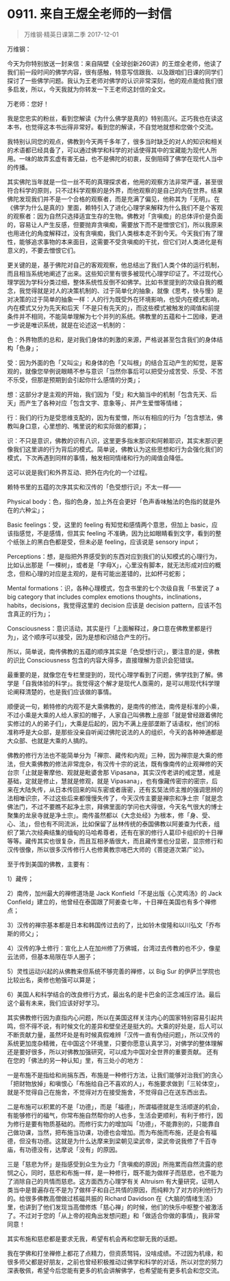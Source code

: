 # 0911. 来自王煜全老师的一封信
> 万维钢·精英日课第二季
2017-12-01

万维钢：

今天为你特别放送一封来信：来自隔壁《全球创新260讲》的王煜全老师，他读了我们前一段时间的佛学内容，很有感触，特意写信跟我、以及跟咱们日课的同学们探讨了一些佛学问题。我认为王老师对佛学的认识非常深刻，他的观点能给我们很多启发，所以，今天我就为你转发一下王老师这封信的全文。

万老师：您好！

我是您忠实的粉丝，看到您解读《为什么佛学是真的》特别高兴。正巧我也在读这本书，也觉得这本书出得非常好。看到您的解读，不自觉地就想和您做个交流。

我特别认同您的观点，佛教到今天两千多年了，很多当时缺乏的对人的知识和相关的术语都已经具备了，可以通过佛学和科学的对话使得其中的宝藏能为现代人所用。一味的故弄玄虚有害无益，也不是佛陀的初衷，反倒阻碍了佛学在现代人当中的传播。

其实佛陀当年就是一位一丝不苟的真理探求者，他用的观察方法非常严谨，甚至很符合科学的原则，只不过科学观察的是外界，而他观察的是自己的内在世界。结果佛陀发现我们并不是一个合格的观察者，而是充满了偏见，他称其为「无明」。在《佛学为什么是真的》里面，赖特引入了进化心理学来解释为什么我们不是个客观的观察者：因为自然只选择适宜生存的生物。佛教对「贪嗔痴」的总体评价是负面的，容易让人产生反感，但要抛弃贪嗔痴，需要放下而不是憎恨它们，所以我原来也用进化的角度解释过，没有贪嗔痴，我们人类根本走不到今天。今天我们有了理性，能够追求事物的本来面目，这需要不受贪嗔痴的干扰，但它们对人类进化是有意义的，不要去憎恨它们。

更关键的是，基于佛陀对自己的客观观察，他总结出了我们人类个体的运行机制，而且相当系统地阐述了出来。这些知识里有很多被现代心理学印证了。不过现代心理学因为学科分类过细，整体系统性反倒不如佛学。比如书里提到的次级自我的概念，我觉得就是对人的决策机制的、过于简单化的抽象，就像《思考，快与慢》是对决策的过于简单的抽象一样：人的行为既受外在环境影响，也受内在模式影响，内在模式又分为先天和后天「不是只有先天的」，而这些模式被触发的阈值和前提条件并不相同，不能简单理解为七个并列的系统。佛教里的五蕴和十二因缘，更进一步说是唯识系统，就是在论述这一机制的：

色：外界物质的总和，是对我们身体的刺激的来源，严格说甚至包含我们的身体结构「色身」；

受：因为外面的色「又叫尘」和身体的色「又叫根」的结合互动产生的知觉，是客观的，就像您举例说眼睛不参与意识「当然你事后可以把受分成苦受、乐受、不苦不乐受，但那是预期到会引起你什么感情的分类」；

想：这部分才是主观的开始，我们因为「受」和大脑当中的机制「包含先天、后天」而产生了各种对应「包含文字、意象等」、并产生爱憎等情绪；

行：我们的行为是受思维支配的，因为有爱憎，所以有相应的行为「包含想法，佛教叫身口意，心里想的、嘴里说的和实际做的都算」；

识：不只是意识，佛教的识有八识，这里更多指末那识和阿赖耶识，其实末那识更像我们这里讲的行为背后的模式。简单说，佛教认为这些思想和行为会强化我们的模式，下次再遇到同样的事情，触发相同情绪和行为的阈值会降低。

这可以说是我们和外界互动、把外在内化的一个过程。

赖特书里的五蕴的次序其实和汉传的「色受想行识」不太一样——

Physical body：色，指的色身，加上外在会更好「色声香味触法的色指的就是外在的六种尘」；

Basic feelings：受，这里的 feeling 有知觉和感情两个意思，但加上 basic，应该指感觉，不是感情，但其实 feeling 不准确，因为比如眼睛看到文字，看到的整个纸张上的黑白色都是受，但未必是 feeling，应该说是 sensory input；

Perceptions：想，是指把外界感受到的东西对应到我们的认知模式的心理行为，比如认出那是「一棵树」，或者是「字母X」，心里没有脚本，就无法形成对应的概念，但和心理的对应是主观的，是有可能出差错的，比如杯弓蛇影；

Mental formations：识，各种心理模式，包含书里的七个次级自我「书里说了 a big category that includes complex emotions thoughts，inclinations，habits，decisions，我觉得这里的 decision 应该是 decision pattern，应该不包含真正的行为」；

Consciousness：意识活动，其实是行「上面解释过，身口意在佛教里都是行为」，这个顺序可以接受，因为是想和识结合产生的行。

所以，简单说，南传佛教的五蕴的顺序其实是「色受想行识」，要注意的是，佛教的识比 Consciousness 包含的内容大得多，直接理解为意识会犯错误。

最重要的是，就像您在专栏里提到的，现代心理学看到了问题，佛学找到了解。佛学是「自我体验的科学」。我觉得这个解才是现代人亟需的，是可以用现代科学理论阐释清楚的，也是我们应该做的事情。

顺便说一句，赖特修的内观不是大乘佛教的，是南传的修法，南传是标准的小乘，不过小乘是大乘的人给人家扣的帽子，人家自己叫佛教上座部「就是曾经跟着佛陀实修过的人的弟子们」，大乘是后起的，因为不满上座部垄断了话语权，他们的标准称呼是大众部，是那些没亲自听闻过佛陀说法的人的组织，今天的各种神通都是大众部、也就是大乘的人搞的。

佛教的修行方法也不能简单分为「禅宗、藏传和内观」三种，因为禅宗是大乘的修法，但大乘佛教的修法非常庞杂，有汉传十宗的说法，既有像南传的止观禅修的天台宗「止就是奢摩他、观就是毗婆舍那 Vipasana，其实汉传老讲的戒定慧，戒是基础，定就是修止，慧就是修观，就是 Vipasana」，也有像藏传密宗的密宗，后来在大陆失传，从日本传回来的叫东密或者唐密，还有玄奘法师主推的强调思辨的法相唯识宗，不过这些后来都慢慢失传了，今天汉传主要是禅宗和净土宗「就是念佛法门，不过不要瞧不起净土宗，拜佛里面的学问也大得很，今天名气很大的博士聚集的龙泉寺就是净土宗」。南传虽然都以《大念处经》为根本，修「身、受、心、法」，但也有不同流派，比如保留了丛林传统的泰国佛教以阿姜查为代表，组织了第六次经典结集的缅甸的马哈希尊者，还有在家的修行人葛印卡组织的十日禅等等。藏传其实也很复杂，而且互相矛盾很大，而且藏传里也分显密，显宗修行和汉传很像，所以很多汉传修行人也修黄教宗喀巴大师的《菩提道次第广论》。

至于传到美国的佛教，主要有：

1）藏传；

2）南传，加州最大的禅修道场是 Jack Konfield「不是出版《心灵鸡汤》的 Jack Confield」建立的，他曾经在泰国跟了阿姜查七年，十日禅在美国也有多个禅修点；

3）汉传的禅宗基本都是日本和韩国传过去的了，比如铃木俊隆和以川弘文「乔布斯的师父」；

4）汉传的净土修行：宣化上人在加州修了万佛城，台湾过去传教的也不少，像星云法师，但基本局限在华人圈子；

5）灵性运动兴起的从佛教来但系统不够完善的禅修，以 Big Sur 的伊萨兰学院也比较出名，奥修也勉强可以算是；

6）美国人和科学结合的改良修行方式，最出名的是卡巴金的正念减压疗法。最后这个最有未来，我们应该好好学习。

其实佛教修行因为直指内心问题，所以在美国这样关注内心的国家特别容易引起共鸣，但不得不说，有时候文化的差异和壁垒还是挺大的。大乘的好处是，后人可以不断贡献力量，虽然坏处是有时候真假难辨「汉传一直有伪经问题」，所以汉传的系统更加庞杂精微，在中国这个环境里，只要你愿意认真学习，对佛学的整体理解还是要好很多，所以对佛教加强研究，可以成为中国对全世界的重要贡献。
还有在您的「佛法的另一种认知」里，有三处小的地方：

一是布施不是指给和尚捐东西，布施是一种修行方法，让我们能够对治我们的贪心「把财物放掉」和嗔恨心「布施给自己不喜欢的人」，布施要求做到「三轮体空」，就是不觉得自己在施舍，不觉得对方在接受施舍，不觉得自己在送东西出去。

二是布施可以积累的不是「功德」，而是「福德」，所谓福德就是生活顺遂的机会，有能够修行的福气，你常布施自然帮你的人也多，生活会更顺利，有利于修行，因为修行是要有物质基础的。而修行实力的增加叫「功德」，不能靠别的，只能靠自己做功课，当然，把布施当功课，功德也会增加。而为布施而布施，还是会有福德，但没有功德。这就是为什么达摩来到梁朝见梁武帝，梁武帝说我修了千百寺庙，有功德没有，达摩说「没有」的原因。

三是「慈悲为怀」是指感受到众生为业力「贪嗔痴的原因」所拖累而自然流露的悲悯之心，同时，慈悲和布施一样，是一种修行，既不能为做样子而慈悲，也不能为了消除自己的共情而慈悲。这方面西方心理学有关 Altruism 有大量研究，证明人类当中是普遍存在不是为了做样子和自己共情的原因，而纯粹为了对方的利他行为的。给很多佛教高僧做过核磁共振的 Richard Davidson 在《大脑的情绪生活》里，也讲到了他们发现当高僧修炼「慈心禅」的时候，他们的快乐中枢整个被激活了。不过对于您的「从上帝的视角出发想问题」和「做适合你做的事情」，我非常同意！

其实布施和慈悲都是要求无我，希望有机会再和您聊无我的话题。

我在学佛和打坐禅修上都花了点精力，但资质驽钝，没啥成绩。不过因为机缘，和很多师父都是好朋友，之前也曾经积极推动过佛学和科学的对话，所以对您的努力深表敬佩，希望今后您能有更多的机会讲解佛学，也希望能有更多机会和您交流。


